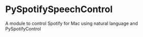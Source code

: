 PySpotifySpeechControl
======================

A module to control Spotify for Mac using natural language and PySpotifyControl
